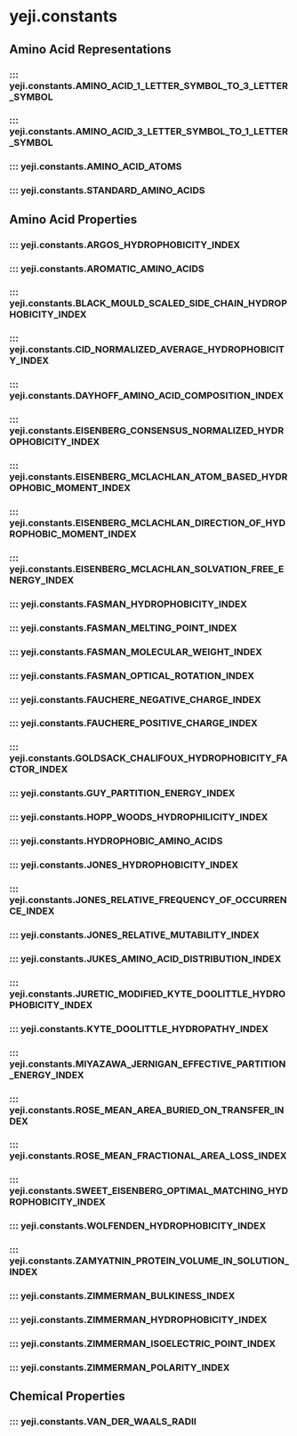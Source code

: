 # yeji.constants

## Amino Acid Representations

### ::: yeji.constants.AMINO_ACID_1_LETTER_SYMBOL_TO_3_LETTER_SYMBOL
### ::: yeji.constants.AMINO_ACID_3_LETTER_SYMBOL_TO_1_LETTER_SYMBOL
### ::: yeji.constants.AMINO_ACID_ATOMS
### ::: yeji.constants.STANDARD_AMINO_ACIDS

## Amino Acid Properties

### ::: yeji.constants.ARGOS_HYDROPHOBICITY_INDEX
### ::: yeji.constants.AROMATIC_AMINO_ACIDS
### ::: yeji.constants.BLACK_MOULD_SCALED_SIDE_CHAIN_HYDROPHOBICITY_INDEX
### ::: yeji.constants.CID_NORMALIZED_AVERAGE_HYDROPHOBICITY_INDEX
### ::: yeji.constants.DAYHOFF_AMINO_ACID_COMPOSITION_INDEX
### ::: yeji.constants.EISENBERG_CONSENSUS_NORMALIZED_HYDROPHOBICITY_INDEX
### ::: yeji.constants.EISENBERG_MCLACHLAN_ATOM_BASED_HYDROPHOBIC_MOMENT_INDEX
### ::: yeji.constants.EISENBERG_MCLACHLAN_DIRECTION_OF_HYDROPHOBIC_MOMENT_INDEX
### ::: yeji.constants.EISENBERG_MCLACHLAN_SOLVATION_FREE_ENERGY_INDEX
### ::: yeji.constants.FASMAN_HYDROPHOBICITY_INDEX
### ::: yeji.constants.FASMAN_MELTING_POINT_INDEX
### ::: yeji.constants.FASMAN_MOLECULAR_WEIGHT_INDEX
### ::: yeji.constants.FASMAN_OPTICAL_ROTATION_INDEX
### ::: yeji.constants.FAUCHERE_NEGATIVE_CHARGE_INDEX
### ::: yeji.constants.FAUCHERE_POSITIVE_CHARGE_INDEX
### ::: yeji.constants.GOLDSACK_CHALIFOUX_HYDROPHOBICITY_FACTOR_INDEX
### ::: yeji.constants.GUY_PARTITION_ENERGY_INDEX
### ::: yeji.constants.HOPP_WOODS_HYDROPHILICITY_INDEX
### ::: yeji.constants.HYDROPHOBIC_AMINO_ACIDS
### ::: yeji.constants.JONES_HYDROPHOBICITY_INDEX
### ::: yeji.constants.JONES_RELATIVE_FREQUENCY_OF_OCCURRENCE_INDEX
### ::: yeji.constants.JONES_RELATIVE_MUTABILITY_INDEX
### ::: yeji.constants.JUKES_AMINO_ACID_DISTRIBUTION_INDEX
### ::: yeji.constants.JURETIC_MODIFIED_KYTE_DOOLITTLE_HYDROPHOBICITY_INDEX
### ::: yeji.constants.KYTE_DOOLITTLE_HYDROPATHY_INDEX
### ::: yeji.constants.MIYAZAWA_JERNIGAN_EFFECTIVE_PARTITION_ENERGY_INDEX
### ::: yeji.constants.ROSE_MEAN_AREA_BURIED_ON_TRANSFER_INDEX
### ::: yeji.constants.ROSE_MEAN_FRACTIONAL_AREA_LOSS_INDEX
### ::: yeji.constants.SWEET_EISENBERG_OPTIMAL_MATCHING_HYDROPHOBICITY_INDEX
### ::: yeji.constants.WOLFENDEN_HYDROPHOBICITY_INDEX
### ::: yeji.constants.ZAMYATNIN_PROTEIN_VOLUME_IN_SOLUTION_INDEX
### ::: yeji.constants.ZIMMERMAN_BULKINESS_INDEX
### ::: yeji.constants.ZIMMERMAN_HYDROPHOBICITY_INDEX
### ::: yeji.constants.ZIMMERMAN_ISOELECTRIC_POINT_INDEX
### ::: yeji.constants.ZIMMERMAN_POLARITY_INDEX

## Chemical Properties

### ::: yeji.constants.VAN_DER_WAALS_RADII
